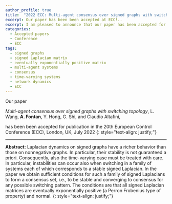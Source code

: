 ```yaml
---
author_profile: true
title:  "2022 ECC: Multi-agent consensus over signed graphs with switching topology"
excerpt: Our paper has been been accepted at ECC!..
excerpt: I am pleased to announce that our paper has been accepted for publication in the SIAM Journal on Matrix Analysis and Applications..
categories:
  - Accepted papers
  - Conference
  - ECC
tags:
  - signed graphs
  - signed Laplacian matrix
  - eventually exponentially positive matrix
  - multi-agent systems
  - consensus
  - time-varying systems
  - network dynamics
  - ECC
---
```


Our paper

*Multi-agent consensus over signed graphs with switching topology*, L. Wang, **A. Fontan**, Y. Hong, G. Shi, and Claudio Altafini, 

has been been accepted for publication in the 20th European Control Conference (ECC), London, UK, July 2022
{: style="text-align: justify;"}

---
**Abstract:** Laplacian dynamics on signed graphs have a richer behavior than those on nonnegative graphs. In particular, their stability is not guaranteed a priori. Consequently, also the time-varying case must be treated with care. In particular, instabilities can occur also when switching in a family of systems each of which corresponds to a stable signed Laplacian. In the paper we obtain sufficient conditions for such a family of signed Laplacians to form a consensus set, i.e., to be stable and converging to consensus for any possible switching pattern. The conditions are that all signed Laplacian matrices are eventually exponentially positive (a Perron Frobenius type of property) and normal.
{: style="text-align: justify;"}
